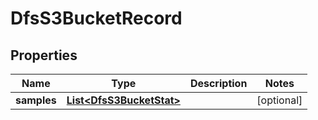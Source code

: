 # DfsS3BucketRecord

## Properties
Name | Type | Description | Notes
------------ | ------------- | ------------- | -------------
**samples** | [**List&lt;DfsS3BucketStat&gt;**](DfsS3BucketStat.md) |  |  [optional]
